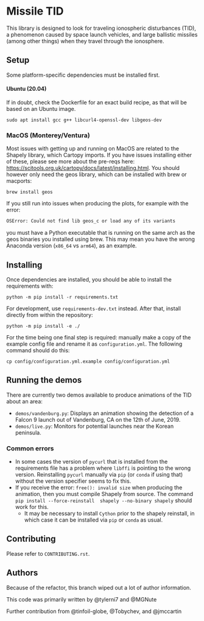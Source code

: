 # Missile TID


This library is designed to look for traveling ionospheric disturbances (TID),
a phenomenon caused by space launch vehicles, and large ballistic missiles (among other things)
when they travel through the ionosphere.

## Setup

Some platform-specific dependencies must be installed first. 

#### Ubuntu (20.04)

If in doubt, check the Dockerfile for an exact build recipe, as that will be 
based on an Ubuntu image.

`sudo apt install gcc g++ libcurl4-openssl-dev libgeos-dev`

### MacOS (Monterey/Ventura)

Most issues with getting up and running on MacOS are related to the Shapely
library, which Cartopy imports. If you have issues installing either of these, 
please see more about the pre-reqs here: https://scitools.org.uk/cartopy/docs/latest/installing.html.
You should however only need the geos library, which can be installed with brew or macports:

`brew install geos`

If you still run into issues when producing the plots, for example with the error:
```bash
OSError: Could not find lib geos_c or load any of its variants
```
you must have a Python executable that is running on the same arch as the geos binaries
you installed using brew. This may mean you have the wrong Anaconda version (`x86_64` vs `arm64`),
as an example.

## Installing

Once dependencies are installed, you should be able to install the requirements with:

`python -m pip install -r requirements.txt`

For development, use `requirements-dev.txt` instead. After that, install directly from within the repository:

`python -m pip install -e ./`

For the time being one final step is required: manually make a copy of the example config
file and rename it as `configuration.yml`. The following command should do this:

`cp config/configuration.yml.example config/configuration.yml`

## Running the demos

There are currently two demos available to produce animations of the TID about an area:
* `demos/vandenburg.py`: Displays an animation showing the detection of a Falcon 9 launch out of Vandenburg, CA on the 12th of June, 2019. 
* `demos/live.py`: Monitors for potential launches near the Korean peninsula.

### Common errors

* In some cases the version of `pycurl` that is installed from the requirements
file has a problem where `libffi` is pointing to the wrong version. Reinstalling
`pycurl` manually via `pip` (or `conda` if using that) without the version specifier
seems to fix this.
* If you receive the error: `free(): invalid size` when producing the animation, 
then you must compile Shapely from source. The command `pip install --force-reinstall 
shapely --no-binary shapely` should work for this. 
    * It may be necessary to install `Cython` prior to the shapely reinstall, in which
        case it can be installed via `pip` or `conda` as usual.

## Contributing

Please refer to `CONTRIBUTING.rst`.

## Authors

Because of the refactor, this branch wiped out a lot of author information.

This code was primarily written by @tylerni7 and @MGNute

Further contribution from @tinfoil-globe, @Tobychev, and @jmccartin
